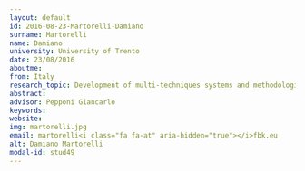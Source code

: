 ```yaml
---
layout: default 
id: 2016-08-23-Martorelli-Damiano
surname: Martorelli
name: Damiano
university: University of Trento
date: 23/08/2016
aboutme: 
from: Italy
research_topic: Development of multi-techniques systems and methodologies for material characterization in the fields of material science, cultural heritage and environmental control
abstract: 
advisor: Pepponi Giancarlo
keywords: 
website: 
img: martorelli.jpg
email: martorelli<i class="fa fa-at" aria-hidden="true"></i>fbk.eu
alt: Damiano Martorelli
modal-id: stud49
---
```

